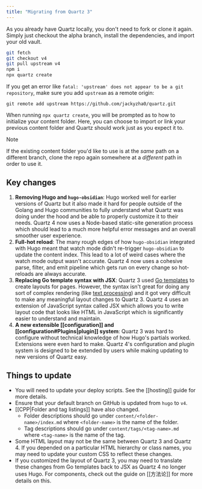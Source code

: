 ```yaml
---
title: "Migrating from Quartz 3"
---
```


As you already have Quartz locally, you don't need to fork or clone it again. Simply just checkout the alpha branch, install the dependencies, and import your old vault.

```bash
git fetch
git checkout v4
git pull upstream v4
npm i
npx quartz create
```

If you get an error like `fatal: 'upstream' does not appear to be a git repository`, make sure you add `upstream` as a remote origin:

```shell
git remote add upstream https://github.com/jackyzha0/quartz.git
```

When running `npx quartz create`, you will be prompted as to how to initialize your content folder. Here, you can choose to import or link your previous content folder and Quartz should work just as you expect it to.

> [!note]
> If the existing content folder you'd like to use is at the _same_ path on a different branch, clone the repo again somewhere at a _different_ path in order to use it.

## Key changes

1. **Removing Hugo and `hugo-obsidian`**: Hugo worked well for earlier versions of Quartz but it also made it hard for people outside of the Golang and Hugo communities to fully understand what Quartz was doing under the hood and be able to properly customize it to their needs. Quartz 4 now uses a Node-based static-site generation process which should lead to a much more helpful error messages and an overall smoother user experience.
2. **Full-hot reload**: The many rough edges of how `hugo-obsidian` integrated with Hugo meant that watch mode didn't re-trigger `hugo-obsidian` to update the content index. This lead to a lot of weird cases where the watch mode output wasn't accurate. Quartz 4 now uses a cohesive parse, filter, and emit pipeline which gets run on every change so hot-reloads are always accurate.
3. **Replacing Go template syntax with JSX**: Quartz 3 used [Go templates](https://pkg.go.dev/text/template) to create layouts for pages. However, the syntax isn't great for doing any sort of complex rendering (like [text processing](https://github.com/jackyzha0/quartz/blob/hugo/layouts/partials/textprocessing.html)) and it got very difficult to make any meaningful layout changes to Quartz 3. Quartz 4 uses an extension of JavaScript syntax called JSX which allows you to write layout code that looks like HTML in JavaScript which is significantly easier to understand and maintain.
4. **A new extensible [[configuration]] and [[configuration#Plugins|plugin]] system**: Quartz 3 was hard to configure without technical knowledge of how Hugo's partials worked. Extensions were even hard to make. Quartz 4's configuration and plugin system is designed to be extended by users while making updating to new versions of Quartz easy.

## Things to update

- You will need to update your deploy scripts. See the [[hosting]] guide for more details.
- Ensure that your default branch on GitHub is updated from `hugo` to `v4`.
- [[CPP|Folder and tag listings]] have also changed.
  - Folder descriptions should go under `content/<folder-name>/index.md` where `<folder-name>` is the name of the folder.
  - Tag descriptions should go under `content/tags/<tag-name>.md` where `<tag-name>` is the name of the tag.
- Some HTML layout may not be the same between Quartz 3 and Quartz 4. If you depended on a particular HTML hierarchy or class names, you may need to update your custom CSS to reflect these changes.
- If you customized the layout of Quartz 3, you may need to translate these changes from Go templates back to JSX as Quartz 4 no longer uses Hugo. For components, check out the guide on [[方法论]] for more details on this.
